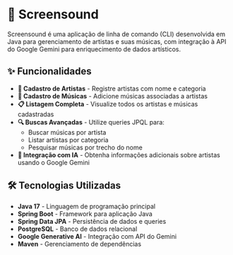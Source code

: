 # 🎵 Screensound

Screensound é uma aplicação de linha de comando (CLI) desenvolvida em Java para gerenciamento de artistas e suas músicas, com integração à API do Google Gemini para enriquecimento de dados artísticos.

## ✨ Funcionalidades

- **🎤 Cadastro de Artistas** - Registre artistas com nome e categoria
- **🎵 Cadastro de Músicas** - Adicione músicas associadas a artistas
- **📋 Listagem Completa** - Visualize todos os artistas e músicas cadastradas
- **🔍 Buscas Avançadas** - Utilize queries JPQL para:
  - Buscar músicas por artista
  - Listar artistas por categoria
  - Pesquisar músicas por trecho do nome
- **🤖 Integração com IA** - Obtenha informações adicionais sobre artistas usando o Google Gemini

## 🛠️ Tecnologias Utilizadas

- **Java 17** - Linguagem de programação principal
- **Spring Boot** - Framework para aplicação Java
- **Spring Data JPA** - Persistência de dados e queries
- **PostgreSQL** - Banco de dados relacional
- **Google Generative AI** - Integração com API do Gemini
- **Maven** - Gerenciamento de dependências
